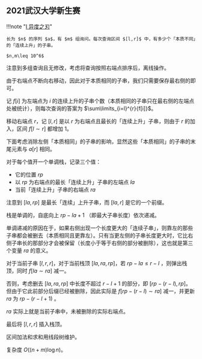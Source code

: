 ## 2021武汉大学新生赛

!!!note "[I 异度之刃](https://ac.nowcoder.com/acm/contest/31620/I)"

    长为 $n$ 的序列 $a$，有 $m$ 组询问。每次查询区间 $[l,r]$ 中，有多少个「本质不同」的「连续上升」的子串。

    $n,m\leq 10^6$

注意到多组查询且无修改，考虑将查询按照右端点排序后，离线操作。

由于右端点不断向右移动，因此对于本质相同的子串，我们只需要保存最右侧的即可。

记 $f[i]$ 为左端点为 $i$ 的连续上升的子串个数（本质相同的子串只在最右侧的左端点处被统计），则每次查询的答案为 $\sum\limits_{i=l}^{r}{f[i]}$。

移动右端点 $r$，记 $[l,r]$ 是以 $r$ 为右端点且最长的「连续上升」子串，则由于 $r$ 的加入，区间 $f[l\sim r]$ 都增加 $1$。

下面考虑消除左侧「本质相同」的子串的影响，显然这些「本质相同」的子串的末尾元素与 $a[r]$ 相同。

对于每个值开一个单调栈，记录三个值：

- 它的位置 $rp$
- 以 $rp$ 为右端点的最长「连续上升」子串的左端点 $la$
- 当前「连续上升」子串的右端点 $ra$

注意到 $[la,rp]$ 是最长「连续」上升子串，而 $[la,r]$ 是它的一个前缀。

栈是单调的，自底向上 $rp-la+1$ （即最大子串长度）依次递减。

单调递减的原因在于，如果右侧出现一个长度更大的「连续子串」，则靠左的那些子串都会被删去（本质相同且更靠左）。只有当更左侧的子串长度更大时，它比右侧子串长的那部分才会被保留（长度小于等于右侧的部分被删除），这也就是第三个变量 $ra$ 的意义。

对于当前子串 $[l,r,r]$，对于当前栈顶 $[la,ra,rp]$，若 $rp-la\leq r-l$ ，则弹出栈顶，同时 $f[la\sim ra]$ 减一。

否则，考虑删去 $[la,ra,rp]$ 中长度不超过 $r-l+1$ 的部分，即 $[rp-(r-l),rp]$。但由于它此前部分后缀已经被删除，因此实际是 $f[rp-(r-l)\sim ra]$ 减一，并更新 $ra$ 为 $rp-(r-l+1)$ 。

$ra$ 实际上就是当前子串中，未被删除的实际右端点。

最后将 $[l,r,r]$ 插入栈顶。

区间加法和求和用线段树维护。

复杂度 $O((n+m)\log{n})$。

